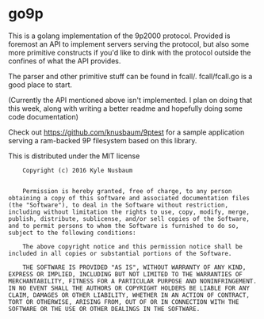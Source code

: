 # go9p
This is a golang implementation of the 9p2000 protocol.
Provided is foremost an API to implement servers serving the protocol, but also some more primitive constructs if you'd like to dink with the protocol outside the confines of what the API provides.

The parser and other primitive stuff can be found in fcall/. fcall/fcall.go is a good place to start.

(Currently the API mentioned above isn't implemented. I plan on doing that this week, along with writing a better readme and hopefully doing some code documentation)


Check out https://github.com/knusbaum/9ptest for a sample application serving a ram-backed 9P filesystem based on this library.

This is distributed under the MIT license

```
    Copyright (c) 2016 Kyle Nusbaum


    Permission is hereby granted, free of charge, to any person obtaining a copy of this software and associated documentation files (the "Software"), to deal in the Software without restriction, including without limitation the rights to use, copy, modify, merge, publish, distribute, sublicense, and/or sell copies of the Software, and to permit persons to whom the Software is furnished to do so, subject to the following conditions:

    The above copyright notice and this permission notice shall be included in all copies or substantial portions of the Software.

    THE SOFTWARE IS PROVIDED "AS IS", WITHOUT WARRANTY OF ANY KIND, EXPRESS OR IMPLIED, INCLUDING BUT NOT LIMITED TO THE WARRANTIES OF MERCHANTABILITY, FITNESS FOR A PARTICULAR PURPOSE AND NONINFRINGEMENT. IN NO EVENT SHALL THE AUTHORS OR COPYRIGHT HOLDERS BE LIABLE FOR ANY CLAIM, DAMAGES OR OTHER LIABILITY, WHETHER IN AN ACTION OF CONTRACT, TORT OR OTHERWISE, ARISING FROM, OUT OF OR IN CONNECTION WITH THE SOFTWARE OR THE USE OR OTHER DEALINGS IN THE SOFTWARE.

```